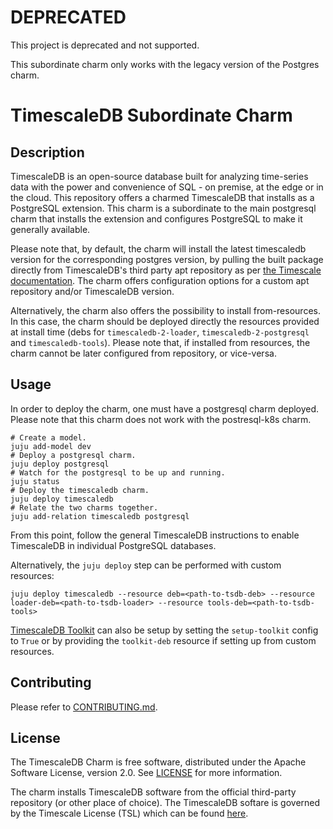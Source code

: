 # DEPRECATED

This project is deprecated and not supported. 

This subordinate charm only works with the legacy version of the Postgres charm.

# TimescaleDB Subordinate Charm

## Description

TimescaleDB is an open-source database built for analyzing time-series data with the power and
convenience of SQL - on premise, at the edge or in the cloud. This repository offers a charmed
TimescaleDB that installs as a PostgreSQL extension. This charm is a subordinate to the main
postgresql charm that installs the extension and configures PostgreSQL to make it generally
available.

Please note that, by default, the charm will install the latest timescaledb version for the
corresponding postgres version, by pulling the built package directly from TimescaleDB's third
party apt repository as per [the Timescale documentation](https://docs.timescale.com/install/latest/self-hosted/installation-linux/).
The charm offers configuration options for a custom apt repository and/or TimescaleDB version.

Alternatively, the charm also offers the possibility to install from-resources. In this case, the
charm should be deployed directly the resources provided at install time (debs for `timescaledb-2-loader`,
`timescaledb-2-postgresql` and `timescaledb-tools`). Please note that, if installed from resources,
the charm cannot be later configured from repository, or vice-versa.

## Usage
In order to deploy the charm, one must have a postgresql charm deployed. Please note that this
charm does not work with the postresql-k8s charm.

```
# Create a model.
juju add-model dev
# Deploy a postgresql charm.
juju deploy postgresql
# Watch for the postgresql to be up and running.
juju status
# Deploy the timescaledb charm.
juju deploy timescaledb
# Relate the two charms together.
juju add-relation timescaledb postgresql
```

From this point, follow the general TimescaleDB instructions to enable TimescaleDB in individual
PostgreSQL databases.

Alternatively, the `juju deploy` step can be performed with custom resources:
```
juju deploy timescaledb --resource deb=<path-to-tsdb-deb> --resource loader-deb=<path-to-tsdb-loader> --resource tools-deb=<path-to-tsdb-tools>
```

[TimescaleDB Toolkit](https://github.com/timescale/timescaledb-toolkit) can also be setup by
setting the `setup-toolkit` config to `True` or by providing the `toolkit-deb` resource if setting
up from custom resources.

## Contributing
Please refer to [CONTRIBUTING.md](CONTRIBUTING.md).

## License
The TimescaleDB Charm is free software, distributed under the Apache Software License, version 2.0.
See [LICENSE](LICENSE) for more information.

The charm installs TimescaleDB software from the official third-party repository (or other place of
choice). The TimescaleDB softare is governed by the Timescale License (TSL) which can be found
[here](https://www.timescale.com/legal/licenses).
